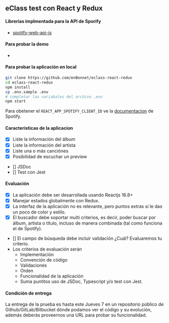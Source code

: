## eClass test con React y Redux

#### Librerías implmentada para la API de Sporify

- [spotify-web-api-js](https://www.npmjs.com/package/spotify-web-api-js)

#### Para probar la demo

-

#### Para probar la aplicación en local

```bash
git clone https://github.com/enBonnet/eclass-react-redux
cd eclass-react-redux
npm install
cp .env.sample .env
# completar las variabales del archivo .env
npm start
```

Para obetener el `REACT_APP_SPOTIFY_CLIENT_ID` ve la [documentacion](https://developer.spotify.com/documentation/general/guides/app-settings/) de Spotify.

#### Caracteristicas de la aplicacion

- [x] Liste la información del álbum
- [x] Liste la información del artista
- [x] Liste una o más canciónes
- [x] Posibilidad de escuchar un preview
- [] JSDoc
- [] Test con Jest

#### Evaluación

- [x] La aplicación debe ser desarrollada usando Reactjs 16.8+
- [x] Manejar estados globalmente con Redux.
- [x] La interfaz de la aplicación no es relevante, pero puntos extras si le das un poco de color y estilo.
- [x] El buscador debe soportar multi criterios, es decir, poder buscar por álbum, artista o título, incluso de manera combinada (tal como funciona el de Spotify).
- [] El campo de búsqueda debe incluir validación ¿Cuál? Evaluaremos tu criterio.
- Los criterios de evaluación serán
  - Implementación
  - Convención de código
  - Validaciones
  - Orden
  - Funcionalidad de la aplicación
  - Suma puntitos uso de JSDoc, Typescript y/o test con Jest.

#### Condición de entrega

La entrega de la prueba es hasta este Jueves 7 en un repositorio público de Github/GitLab/Bitbucket dónde podamos ver el código y su evolución, además deberás proveernos una URL para probar su funcionalidad.

